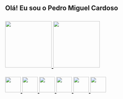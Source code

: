 <h2> Olá! Eu sou o Pedro Miguel Cardoso <h2>

<div>
  <a href="https://github.com/PedroMiguelCardoso">
  <img height="150em"src="https://github-readme-stats.vercel.app/api?username=PedroMiguelCardoso&show_icons=true&theme=shadow_red"/>
  <img height="150em"src="https://github-readme-stats.vercel.app/api/top-langs/?username=PedroMiguelCardoso&layout=compact&langs_count=16&theme=shadow_red"/>
</div>
  
  <br>
 
 <div>
   <img width="50em" src="https://cdn.jsdelivr.net/gh/devicons/devicon/icons/c/c-original.svg" />  
   <img width="50em" src="https://cdn.jsdelivr.net/gh/devicons/devicon/icons/csharp/csharp-original.svg" /> 
   <img width="50em" src="https://cdn.jsdelivr.net/gh/devicons/devicon/icons/cplusplus/cplusplus-original.svg" />
   <img width="50em" src="https://cdn.jsdelivr.net/gh/devicons/devicon/icons/html5/html5-original.svg" /> 
   <img width="50em" src="https://cdn.jsdelivr.net/gh/devicons/devicon/icons/css3/css3-original.svg" />
   <img width="50em" src="https://cdn.jsdelivr.net/gh/devicons/devicon/icons/javascript/javascript-original.svg" />                                                         
 </div>
 
 <div>
   
 </div>
